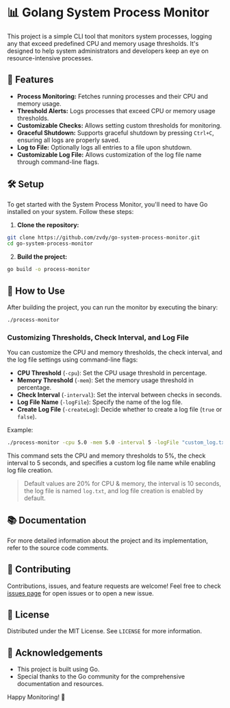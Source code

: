 # 📊 Golang System Process Monitor

This project is a simple CLI tool that monitors system processes, logging any that exceed predefined CPU and memory usage thresholds. It's designed to help system administrators and developers keep an eye on resource-intensive processes.

## 🚀 Features

- **Process Monitoring:** Fetches running processes and their CPU and memory usage.
- **Threshold Alerts:** Logs processes that exceed CPU or memory usage thresholds.
- **Customizable Checks:** Allows setting custom thresholds for monitoring.
- **Graceful Shutdown:** Supports graceful shutdown by pressing `Ctrl+C`, ensuring all logs are properly saved.
- **Log to File:** Optionally logs all entries to a file upon shutdown.
- **Customizable Log File:** Allows customization of the log file name through command-line flags.

## 🛠️ Setup

To get started with the System Process Monitor, you'll need to have Go installed on your system. Follow these steps:

1. **Clone the repository:**

```bash
git clone https://github.com/zvdy/go-system-process-monitor.git
cd go-system-process-monitor
```

2. **Build the project:**

```bash
go build -o process-monitor
```

## 📝 How to Use

After building the project, you can run the monitor by executing the binary:

```bash
./process-monitor
```

### Customizing Thresholds, Check Interval, and Log File

You can customize the CPU and memory thresholds, the check interval, and the log file settings using command-line flags:

- **CPU Threshold** (`-cpu`): Set the CPU usage threshold in percentage.
- **Memory Threshold** (`-mem`): Set the memory usage threshold in percentage.
- **Check Interval** (`-interval`): Set the interval between checks in seconds.
- **Log File Name** (`-logFile`): Specify the name of the log file.
- **Create Log File** (`-createLog`): Decide whether to create a log file (`true` or `false`).

Example:

```bash
./process-monitor -cpu 5.0 -mem 5.0 -interval 5 -logFile "custom_log.txt" -createLog true
```

This command sets the CPU and memory thresholds to 5%, the check interval to 5 seconds, and specifies a custom log file name while enabling log file creation.

> Default values are 20% for CPU & memory, the interval is 10 seconds, the log file is named `log.txt`, and log file creation is enabled by default.

## 📚 Documentation

For more detailed information about the project and its implementation, refer to the source code comments.

## 🤝 Contributing

Contributions, issues, and feature requests are welcome! Feel free to check [issues page](https://github.com/zvdy/go-system-process-monitor/issues) for open issues or to open a new issue.

## 📄 License

Distributed under the MIT License. See `LICENSE` for more information.

## 📢 Acknowledgements

- This project is built using Go.
- Special thanks to the Go community for the comprehensive documentation and resources.

Happy Monitoring! 🎉